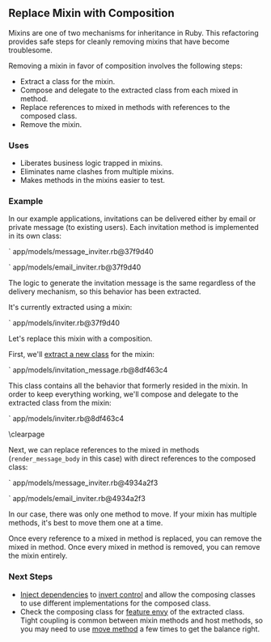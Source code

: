 ## Replace Mixin with Composition

Mixins are one of two mechanisms for inheritance in Ruby. This refactoring
provides safe steps for cleanly removing mixins that have become troublesome.

Removing a mixin in favor of composition involves the following steps:

* Extract a class for the mixin.
* Compose and delegate to the extracted class from each mixed in method.
* Replace references to mixed in methods with references to the composed class.
* Remove the mixin.

### Uses

* Liberates business logic trapped in mixins.
* Eliminates name clashes from multiple mixins.
* Makes methods in the mixins easier to test.

### Example

In our example applications, invitations can be delivered either by email or
private message (to existing users). Each invitation method is implemented in
its own class:

` app/models/message_inviter.rb@37f9d40

` app/models/email_inviter.rb@37f9d40

The logic to generate the invitation message is the same regardless of the
delivery mechanism, so this behavior has been extracted.

It's currently extracted using a mixin:

` app/models/inviter.rb@37f9d40

Let's replace this mixin with a composition.

First, we'll [extract a new class](#extract-class) for the mixin:

` app/models/invitation_message.rb@8df463c4

This class contains all the behavior that formerly resided in the mixin. In order
to keep everything working, we'll compose and delegate to the extracted class
from the mixin:

` app/models/inviter.rb@8df463c4

\clearpage

Next, we can replace references to the mixed in methods (`render_message_body`
in this case) with direct references to the composed class:

` app/models/message_inviter.rb@4934a2f3

` app/models/email_inviter.rb@4934a2f3

In our case, there was only one method to move. If your mixin has multiple
methods, it's best to move them one at a time.

Once every reference to a mixed in method is replaced, you can remove the mixed
in method. Once every mixed in method is removed, you can remove the mixin
entirely.

### Next Steps

* [Inject dependencies](#inject-dependencies) to [invert
  control](#dependency-inversion-principle) and allow the composing classes to
  use different implementations for the composed class.
* Check the composing class for [feature envy](#feature-envy) of the extracted
  class. Tight coupling is common between mixin methods and host methods, so you
  may need to use [move method](#move-method) a few times to get the balance
  right.

